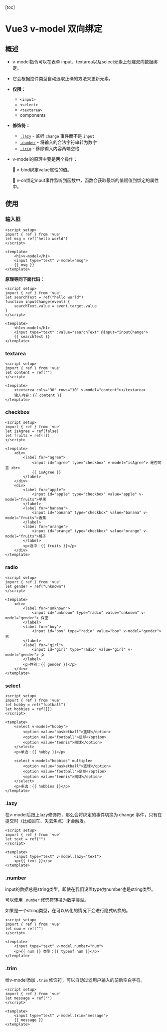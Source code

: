 [toc]

# Vue3 v-model 双向绑定

## 概述

- v-model指令可以在表单 input、textarea以及select元素上创建双向数据绑定。
- 它会根据控件类型自动选取正确的方法来更新元素。

- **仅限：**
  - `<input>`
  - `<select>`
  - `<textarea>`
  - components
- **修饰符：**
  - [`.lazy`](https://cn.vuejs.org/guide/essentials/forms.html#lazy) - 监听 `change` 事件而不是 `input`
  - [`.number`](https://cn.vuejs.org/guide/essentials/forms.html#number) - 将输入的合法字符串转为数字
  - [`.trim`](https://cn.vuejs.org/guide/essentials/forms.html#trim) - 移除输入内容两端空格

- v-model的原理主要是两个操作：

   v-bind绑定value属性的值。

   v-on绑定input事件监听到函数中，函数会获取最新的值赋值到绑定的属性中。



## 使用

### 输入框

```vue
<script setup>
import { ref } from 'vue'
let msg = ref("hello world")
</script>

<template>
    <h1>v-model</h1>
    <input type="text" v-model="msg">
    {{ msg }}
</template>
```

**原理等同下面代码：**

```vue
<script setup>
import { ref } from 'vue'
let searchText = ref("hello world")
function inputChange(event) {
    searchText.value = event.target.value
}
</script>

<template>
    <h1>v-model</h1>
	<input type="text" :value="searchText" @input="inputChange">
	{{ searchText }}
</template>
```

### textarea

```vue
<script setup>
import { ref } from 'vue'
let content = ref("")
</script>

<template>
    <textarea cols="30" rows="10" v-model="content"></textarea>
    输入内容：{{ content }}
</template>
```

### checkbox

```vue
<script setup>
import { ref } from 'vue'
let isAgree = ref(false)
let fruits = ref([])
</script>

<template>
    <div>
        <label for="agree">
            <input id="agree" type="checkbox" v-model="isAgree"> 是否同意 <br>
            {{ isAgree }}
        </label>
    </div>
    <div>
        <label for="apple">
            <input id="apple" type="checkbox" value="apple" v-model="fruits">苹果
        </label>
        <label for="banana">
            <input id="banana" type="checkbox" value="banana" v-model="fruits">香蕉
        </label>
        <label for="orange">
            <input id="orange" type="checkbox" value="orange" v-model="fruits">橘子
        </label>
        <p>选中：{{ fruits }}</p>
    </div>
</template>
```

### radio

```vue
<script setup>
import { ref } from 'vue'
let gender = ref("unknown")
</script>

<template>
    <div>
        <label for="unknown">
            <input id="unknown" type="radio" value="unknown" v-model="gender"> 保密
        </label>
        <label for="boy">
            <input id="boy" type="radio" value="boy" v-model="gender"> 男
        </label>
        <label for="girl">
            <input id="girl" type="radio" value="girl" v-model="gender"> 女
        </label>
        <p>性别：{{ gender }}</p>
    </div>
</template>
```

### select

```vue
<script setup>
import { ref } from 'vue'
let hobby = ref("football")
let hobbies = ref([])
</script>

<template>
    <select v-model="hobby">
        <option value="basketball">篮球</option>
        <option value="football">足球</option>
        <option value="tennis">网球</option>
    </select>
    <p>单选：{{ hobby }}</p>

    <select v-model="hobbies" multiple>
        <option value="basketball">篮球</option>
        <option value="football">足球</option>
        <option value="tennis">网球</option>
    </select>
    <p>多选：{{ hobbies }}</p>
</template>
```

### .lazy

在v-model后跟上lazy修饰符，那么会将绑定的事件切换为 change 事件，只有在提交时（比如回车、失去焦点）才会触发。

```vue
<script setup>
import { ref } from 'vue'
let text = ref("")
</script>

<template>
    <input type="text" v-model.lazy="text">
    <p>{{ text }}</p>
</template>
```



### .number

input的数据总是string类型，即使在我们设置type为number也是string类型。

可以使用 `.number` 修饰符转换为数字类型。

如果是一个string类型，在可以转化的情况下会进行隐式转换的。

```vue
<script setup>
import { ref } from 'vue'
let num = ref("")
</script>

<template>
    <input type="text" v-model.number="num">
    <p>{{ num }} 类型：{{ typeof num }}</p>
</template>
```



### .trim

给v-model添加 `.trim` 修饰符，可以自动过滤用户输入的前后空白字符。

```vue
<script setup>
import { ref } from 'vue'
let message = ref("")
</script>

<template>
    <input type="text" v-model.trim="message">
    {{ message }}
</template>
```

